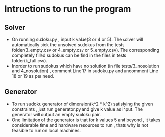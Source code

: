# Intructions to run the program

## Solver

<ul>
<li>On running sudoku.py , input k value(3 or 4 or 5). The solver will automatically pick the unsolved sudokus from the tests folder(3_empty.csv or 4_empty.csv or 5_empty.csv). The corresponding completely filled sudokus can be find in the files in tests folder(k_full.csv).</li>

<li>Inorder to run sudokus which have no solution (in file tests/3_nosolution and 4_nosolution) , comment Line 17 in sudoku.py and uncomment Line 18 or 19 as per need.</li>
</ul>

## Generator

<ul>
<li>To run sudoku generator of dimension(k^2 * k^2) satisfying the given constraints , just run generator.py and give k value as input. The generator will output an empty sudoku pair.</li>
<li>One limitation of the generator is that for k values 5 and beyond , it takes considerable time and hardware resources to run , thats why is not feasible to run on local machines.
</ul>
